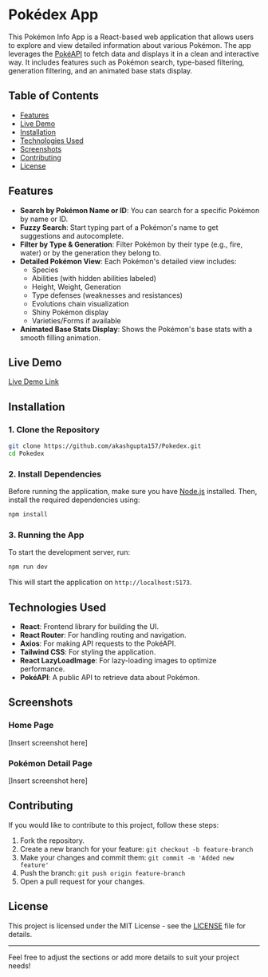 # Pokédex App

This Pokémon Info App is a React-based web application that allows users to explore and view detailed information about various Pokémon. The app leverages the [PokéAPI](https://pokeapi.co/) to fetch data and displays it in a clean and interactive way. It includes features such as Pokémon search, type-based filtering, generation filtering, and an animated base stats display.

## Table of Contents

- [Features](#features)
- [Live Demo](#live-demo)
- [Installation](#installation)
- [Technologies Used](#technologies-used)
- [Screenshots](#screenshots)
- [Contributing](#contributing)
- [License](#license)

## Features

- **Search by Pokémon Name or ID**: You can search for a specific Pokémon by name or ID.
- **Fuzzy Search**: Start typing part of a Pokémon's name to get suggestions and autocomplete.
- **Filter by Type & Generation**: Filter Pokémon by their type (e.g., fire, water) or by the generation they belong to.
- **Detailed Pokémon View**: Each Pokémon's detailed view includes:
  - Species
  - Abilities (with hidden abilities labeled)
  - Height, Weight, Generation
  - Type defenses (weaknesses and resistances)
  - Evolutions chain visualization
  - Shiny Pokémon display
  - Varieties/Forms if available
- **Animated Base Stats Display**: Shows the Pokémon's base stats with a smooth filling animation.

## Live Demo

[Live Demo Link](https://pokelistdex.vercel.app)

## Installation

### 1. Clone the Repository

```bash
git clone https://github.com/akashgupta157/Pokedex.git
cd Pokedex
```

### 2. Install Dependencies

Before running the application, make sure you have [Node.js](https://nodejs.org/) installed. Then, install the required dependencies using:

```bash
npm install
```

### 3. Running the App

To start the development server, run:

```bash
npm run dev
```

This will start the application on `http://localhost:5173`.


## Technologies Used

- **React**: Frontend library for building the UI.
- **React Router**: For handling routing and navigation.
- **Axios**: For making API requests to the PokéAPI.
- **Tailwind CSS**: For styling the application.
- **React LazyLoadImage**: For lazy-loading images to optimize performance.
- **PokéAPI**: A public API to retrieve data about Pokémon.

## Screenshots

### Home Page
[Insert screenshot here]

### Pokémon Detail Page
[Insert screenshot here]

## Contributing

If you would like to contribute to this project, follow these steps:

1. Fork the repository.
2. Create a new branch for your feature: `git checkout -b feature-branch`
3. Make your changes and commit them: `git commit -m 'Added new feature'`
4. Push the branch: `git push origin feature-branch`
5. Open a pull request for your changes.

## License

This project is licensed under the MIT License - see the [LICENSE](LICENSE) file for details.

---

Feel free to adjust the sections or add more details to suit your project needs!